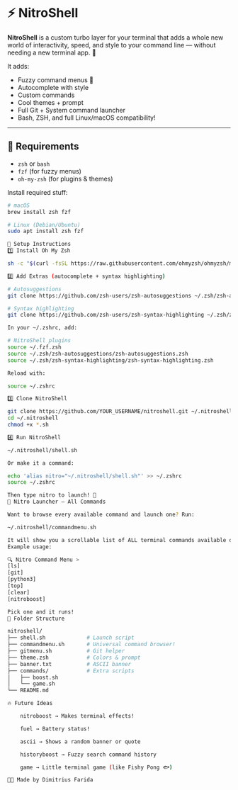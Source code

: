 # ⚡ NitroShell

**NitroShell** is a custom turbo layer for your terminal that adds a whole new world of interactivity, speed, and style to your command line — without needing a new terminal app. 🚀

It adds:

- Fuzzy command menus 🧠
- Autocomplete with style
- Custom commands
- Cool themes + prompt
- Full Git + System command launcher
- Bash, ZSH, and full Linux/macOS compatibility!

---

## 🧰 Requirements

- `zsh` or `bash`
- `fzf` (for fuzzy menus)
- `oh-my-zsh` (for plugins & themes)

Install required stuff:

```bash
# macOS
brew install zsh fzf

# Linux (Debian/Ubuntu)
sudo apt install zsh fzf

🔧 Setup Instructions
1️⃣ Install Oh My Zsh

sh -c "$(curl -fsSL https://raw.githubusercontent.com/ohmyzsh/ohmyzsh/master/tools/install.sh)"

2️⃣ Add Extras (autocomplete + syntax highlighting)

# Autosuggestions
git clone https://github.com/zsh-users/zsh-autosuggestions ~/.zsh/zsh-autosuggestions

# Syntax highlighting
git clone https://github.com/zsh-users/zsh-syntax-highlighting ~/.zsh/zsh-syntax-highlighting

In your ~/.zshrc, add:

# NitroShell plugins
source ~/.fzf.zsh
source ~/.zsh/zsh-autosuggestions/zsh-autosuggestions.zsh
source ~/.zsh/zsh-syntax-highlighting/zsh-syntax-highlighting.zsh

Reload with:

source ~/.zshrc

3️⃣ Clone NitroShell

git clone https://github.com/YOUR_USERNAME/nitroshell.git ~/.nitroshell
cd ~/.nitroshell
chmod +x *.sh

4️⃣ Run NitroShell

~/.nitroshell/shell.sh

Or make it a command:

echo 'alias nitro="~/.nitroshell/shell.sh"' >> ~/.zshrc
source ~/.zshrc

Then type nitro to launch! 🚀
🧠 Nitro Launcher – All Commands

Want to browse every available command and launch one? Run:

~/.nitroshell/commandmenu.sh

It will show you a scrollable list of ALL terminal commands available on your system! 🧙
Example usage:

🔍 Nitro Command Menu >
[ls]
[git]
[python3]
[top]
[clear]
[nitroboost]

Pick one and it runs!
📁 Folder Structure

nitroshell/
├── shell.sh             # Launch script
├── commandmenu.sh       # Universal command browser!
├── gitmenu.sh           # Git helper
├── theme.zsh            # Colors & prompt
├── banner.txt           # ASCII banner
├── commands/            # Extra scripts
│   ├── boost.sh
│   └── game.sh
└── README.md

🔥 Future Ideas

    nitroboost → Makes terminal effects!

    fuel → Battery status!

    ascii → Shows a random banner or quote

    historyboost → Fuzzy search command history

    game → Little terminal game (like Fishy Pong 🐟)

👨‍💻 Made by Dimitrius Farida

